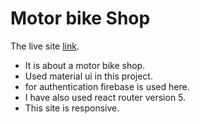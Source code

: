 # Motor bike Shop

The live site [link](https://motor-bike-shop-app.web.app/).

* It is about a motor bike shop.
* Used material ui in this project.
* for authentication firebase is used here.
* I have also used react router version 5.
* This site is responsive.

